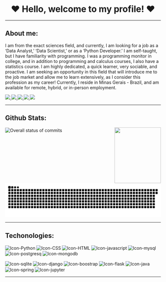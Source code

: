 <head>
  <h1 align="center"> ❤️ Hello, welcome to my profile! ❤️ </h1>
</head>

---

<div>
  <h2>About me:</h2>
  <p>
    I am from the exact sciences field, and currently, I am looking for a job as a ‘Data Analyst,’ ‘Data Scientist,’ or as a ‘Python Developer.’ I am self-taught, but I have familiarity with programming. I was a programming monitor in college, and in addition to programming and calculus courses, I also have a statistics course. I am highly dedicated, a quick learner, very sociable, and proactive. I am seeking an opportunity in this field that will introduce me to the job market and allow me to learn extensively, as I consider this profession as my career! Currently, I reside in Minas Gerais - Brazil, and am available for remote, hybrid, or in-person employment.
  </p>
  <a href="https://instagram.com/kadekaro">  
    <img align"center" src= "https://img.shields.io/badge/Instagram-E4405F?style=for-the-badge&logo=instagram&logoColor=white">
  </a>
  <a href="https://www.kaggle.com/wesleykadekaro"> 
    <img src= "https://img.shields.io/badge/Kaggle-20BEFF?style=for-the-badge&logo=Kaggle&logoColor=white"> 
  </a>
  <a href="https://www.linkedin.com/in/kadekaro/"> 
    <img src= "https://img.shields.io/badge/LinkedIn-0077B5?style=for-the-badge&logo=linkedin&logoColor=white"> 
  </a>
  <a href="https://www.facebook.com/kadekaro"> 
    <img src= "https://img.shields.io/badge/Facebook-1877F2?style=for-the-badge&logo=facebook&logoColor=whit"> 
  </a>
  <a href="https://github.com/Kadekaro"> 
    <img src= "https://img.shields.io/badge/GitHub-100000?style=for-the-badge&logo=github&logoColor=white"> 
  </a>
</div>

---

<div>
  <h2>Github Stats:</h2>
  <div>
    <img height="200" weight="200" align="center" alt="Overall status of commits" src="https://github-readme-stats.vercel.app/api?username=Kadekaro&show_icons=true&theme=radical">
    <img src = "https://github.com/Kadekaro/Profile/assets/38010624/e2532a6f-da69-4d9a-ae76-0ff253a9ca75" height="180" width="150" align="right">
  </div>
    <img src = "https://github.com/Kadekaro/Kadekaro/blob/main/snake.svg">
</div>

---

<div>
  <h2>Techonologies: </h2>
  <img align="center" alt="Icon-Python" src="https://img.shields.io/badge/Python-14354C?style=for-the-badge&logo=python&logoColor=white">
  <img align="center" alt="Icon-CSS" src="https://img.shields.io/badge/CSS3-1572B6?style=for-the-badge&logo=css3&logoColor=white">
  <img align="center" alt="Icon-HTML" src="https://img.shields.io/badge/HTML5-E34F26?style=for-the-badge&logo=html5&logoColor=white">
  <img align="center" alt="Icon-javascript" src="https://img.shields.io/badge/JavaScript-323330?style=for-the-badge&logo=javascript&logoColor=F7DF1E">
  <img align="center" alt="Icon-mysql" src="https://img.shields.io/badge/MySQL-00000F?style=for-the-badge&logo=mysql&logoColor=white">
  <img align="center" alt="Icon-postgresq" src="https://img.shields.io/badge/PostgreSQL-316192?style=for-the-badge&logo=postgresql&logoColor=white">
  <img align="center" alt="Icon-mongodb" src="https://img.shields.io/badge/MongoDB-4EA94B?style=for-the-badge&logo=mongodb&logoColor=white">
   <p></p>
  <img align="center" alt="Icon-sqlite" src="https://img.shields.io/badge/SQLite-07405E?style=for-the-badge&logo=sqlite&logoColor=white">
  <img align="center" alt="Icon-django" src="https://img.shields.io/badge/Django-092E20?style=for-the-badge&logo=django&logoColor=white">
  <img align="center" alt="Icon-boostrap" src="https://img.shields.io/badge/Bootstrap-563D7C?style=for-the-badge&logo=bootstrap&logoColor=white">
  <img align="center" alt="Icon-flask" src="https://img.shields.io/badge/Flask-000000?style=for-the-badge&logo=flask&logoColor=white">
  <img align="center" alt="Icon-java" src="https://img.shields.io/badge/Java-ED8B00?style=for-the-badge&logo=openjdk&logoColor=white">
  <img align="center" alt="Icon-spring" src="https://img.shields.io/badge/Spring-6DB33F?style=for-the-badge&logo=spring&logoColor=white">
  <img align="center" alt="Icon-jupyter" src="https://img.shields.io/badge/Made%20with-Jupyter-orange?style=for-the-badge&logo=Jupyter">
</div>

---

